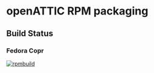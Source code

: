 # openATTIC RPM packaging

## Build Status

### Fedora Copr
[![rpmbuild](https://copr.fedorainfracloud.org/coprs/tmelo/openATTIC/package/openattic/status_image/last_build.png)](https://copr.fedorainfracloud.org/coprs/tmelo/openATTIC/package/openattic/)